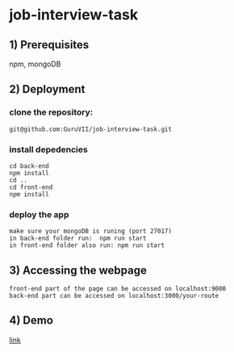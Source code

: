 # job-interview-task
## 1) Prerequisites
npm, mongoDB

## 2) Deployment
### clone the repository:
	git@github.com:GuruVII/job-interview-task.git


### install depedencies 
	cd back-end
	npm install
	cd ..
	cd front-end
	npm install 



### deploy the app
	make sure your mongoDB is runing (port 27017)
	in back-end folder run:  npm run start
	in front-end folder also run: npm run start


## 3) Accessing the webpage
	front-end part of the page can be accessed on localhost:9000
	back-end part can be accessed on localhost:3000/your-route


## 4) Demo
[link](http://guru.mobiusit.net/Mastermind/)
